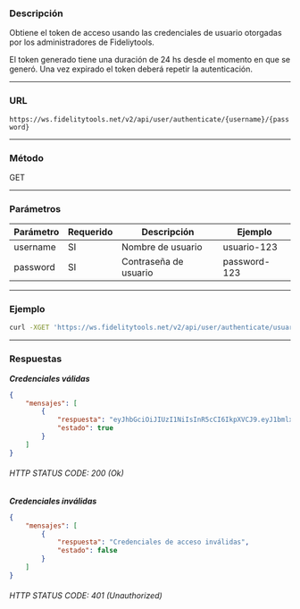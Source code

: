 ### Descripción

Obtiene el token de acceso usando las credenciales de usuario otorgadas por los administradores de Fideliytools.

El token generado tiene una duración de 24 hs desde el momento en que se generó. Una vez expirado el token deberá repetir la autenticación.

---
### URL

`https://ws.fidelitytools.net/v2/api/user/authenticate/{username}/{password}`

---
### Método

GET

---
### Parámetros

|Parámetro |Requerido |Descripción                 |Ejemplo         |
|----------|----------|----------------------------|----------------|
|username  |SI        |Nombre de usuario           |usuario-123     |
|password  |SI        |Contraseña de usuario       |password-123    |

---
### Ejemplo

```bash
curl -XGET 'https://ws.fidelitytools.net/v2/api/user/authenticate/usuario-123/password-123'
```

---
### Respuestas

***Credenciales válidas***

```json
{
    "mensajes": [
        {
            "respuesta": "eyJhbGciOiJIUzI1NiIsInR5cCI6IkpXVCJ9.eyJ1bmlxdWVfbmFtZSI6ImNlbnRyby1kZWwtcGVpbmFkb3IiLCJuYmYiOjE1NTU0NDUwMDksImV4cCI6MTU1NTUzMTQwOSwiaWF0IjoxNTU1NDQ1MDA5LCJpc3MiOiJodHRwczovL3dzLmZpZGVsaXR5dG9vbHMubmV0L3YyIiwiYXVkIjoiaHR0cHM6Ly93cy5maWRlbGl0eXRvb2xzLm5ldC92MiJ9.cUCn5wJ1C2zB4eM1JyQH7zV_eIKgMCtGDPqgZqIzJAY",
            "estado": true
        }
    ]
}
```

###### HTTP STATUS CODE: 200 (Ok)

***Credenciales inválidas***

```json
{
    "mensajes": [
        {
            "respuesta": "Credenciales de acceso inválidas",
            "estado": false
        }
    ]
}
```
###### HTTP STATUS CODE: 401 (Unauthorized)

